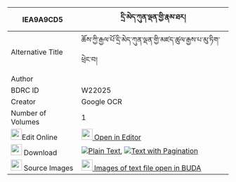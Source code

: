 |IEA9A9CD5|དྲི་མེད་ཀུན་ལྡན་གྱི་རྣམ་ཐར། 
| --- | --- 
|Alternative Title |ཆོས་ཀྱི་རྒྱལ་པོ་དྲི་མེད་ཀུན་ལྡན་གྱི་མཛད་ཚུལ་རྒྱས་པ་མུ་ཏིག་ཕྲེང་བ།
|Author | 
|BDRC ID | W22025
|Creator | Google OCR
|Number of Volumes| 1
|<img width="25" src="https://img.icons8.com/color/25/000000/edit-property.png">Edit Online| [<img width="25" src="https://avatars.githubusercontent.com/u/45091458?s=200&v=4"> Open in Editor](http://editor.openpecha.org/IEA9A9CD5)
|<img width="25" src="https://img.icons8.com/fluent/48/000000/download-2.png"/>  Download | [![](https://img.icons8.com/color/20/000000/txt.png)Plain Text](https://github.com/Openpecha/IEA9A9CD5/releases/download/v1/drime_kunden_gyi_namtar_plain_IEA9A9CD5.zip), [![](https://img.icons8.com/color/20/000000/txt.png)Text with Pagination](https://github.com/Openpecha/IEA9A9CD5/releases/download/v1/drime_kunden_gyi_namtar_pages_IEA9A9CD5.zip)
|<img width="25" src="https://img.icons8.com/plasticine/100/000000/pictures-folder.png"/>  Source Images | [<img width="25" src="https://library.bdrc.io/icons/BUDA-small.svg"> Images of text file open in BUDA](https://library.bdrc.io/show/bdr:W22025)